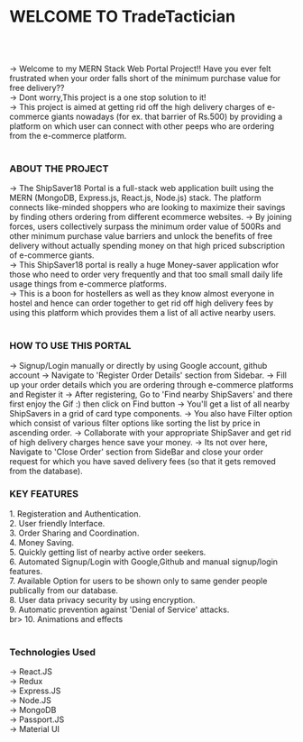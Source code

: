 <h1><bold>WELCOME TO TradeTactician</bold></h1>
 <br></br>

-> Welcome to my MERN Stack Web Portal Project!! Have you ever felt frustrated when your order falls short of the minimum purchase value for free delivery?? <br>
-> Dont worry,This project is a one stop solution to it!<br>
-> This project is aimed at getting rid off the high delivery charges of e-commerce giants nowadays (for ex. that barrier of Rs.500) by providing a platform on which user can connect with other peeps who are ordering from the e-commerce platform. <br><br>

<h3><bold>ABOUT THE PROJECT</bold></h3>
-> The ShipSaver18 Portal is a full-stack web application built using the MERN (MongoDB, Express.js, React.js, Node.js) stack. The platform connects like-minded shoppers who are looking to maximize their savings by finding others ordering from different ecommerce websites.
-> By joining forces, users collectively surpass the minimum order value of 500Rs and other minimum purchase value barriers and unlock the benefits of free delivery without actually spending money on that high priced subscription of e-commerce giants.<br>
-> This ShipSaver18 portal is really a huge Money-saver application wfor those who need to order very frequently and that too small small daily life usage things from e-commerce platforms.<br>
-> This is a boon for hostellers as well as they know almost everyone in hostel and hence can order together to get rid off high delivery fees by using this platform which provides them a list of all active nearby users.<br><br>

<h3><bold> HOW TO USE THIS PORTAL</bold></h3>
-> Signup/Login manually or directly by using Google account, github account
-> Navigate to 'Register Order Details' section from Sidebar.
-> Fill up your order details which you are ordering through e-commerce platforms and Register it
-> After registering, Go to 'Find nearby ShipSavers' and there first enjoy the Gif :) then click on Find button
-> You'll get a list of all nearby ShipSavers in a grid of card type components.
-> You also have Filter option which consist of various filter options like sorting the list by price in ascending order.
-> Collaborate with your appropriate ShipSaver and get rid of high delivery charges hence save your money.
-> Its not over here, Navigate to 'Close Order' section from SideBar and close your order request for which you have saved delivery fees (so that it gets removed from the database).

<h3><bold>KEY FEATURES</bold></h3>
1. Registeration and Authentication.<br>
2. User friendly Interface.<br>
3. Order Sharing and Coordination.<br>
4. Money Saving.<br>
5. Quickly getting list of nearby active order seekers.<br>
6. Automated Signup/Login with Google,Github and manual signup/login features.<br>
7. Available Option for users to be shown only to same gender people publically from our database.<br>
8. User data privacy security by using encryption.<br>
9. Automatic prevention against 'Denial of Service' attacks.<br>br>
10. Animations and effects<br><br>

<h3><bold>Technologies Used</bold></h3>

-> React.JS<br>
-> Redux<br>
-> Express.JS<br>
-> Node.JS<br>
-> MongoDB<br>
-> Passport.JS<br>
-> Material UI<br>



